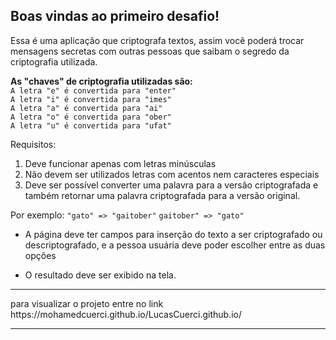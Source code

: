 ## Boas vindas ao primeiro desafio!

Essa é uma aplicação que criptografa textos, assim você poderá trocar mensagens secretas com outras pessoas que saibam o segredo da criptografia utilizada.

**As "chaves" de criptografia utilizadas são:**<br/>
```A letra "e" é convertida para "enter"```<br/>
```A letra "i" é convertida para "imes"```<br/>
```A letra "a" é convertida para "ai"```<br/>
```A letra "o" é convertida para "ober"```<br/>
```A letra "u" é convertida para "ufat"```<br/>

Requisitos:
1. Deve funcionar apenas com letras minúsculas
2.  Não devem ser utilizados letras com acentos nem caracteres especiais
3.  Deve ser possível converter uma palavra para a versão criptografada e também retornar uma palavra criptografada para a versão original.

Por exemplo:
```"gato" => "gaitober"```
```gaitober" => "gato"```

* A página deve ter campos para inserção do texto a ser criptografado ou descriptografado, e a pessoa usuária deve poder escolher entre as duas opções

* O resultado deve ser exibido na tela.

<hr>
para visualizar o projeto entre no link
https://mohamedcuerci.github.io/LucasCuerci.github.io/
<hr>

